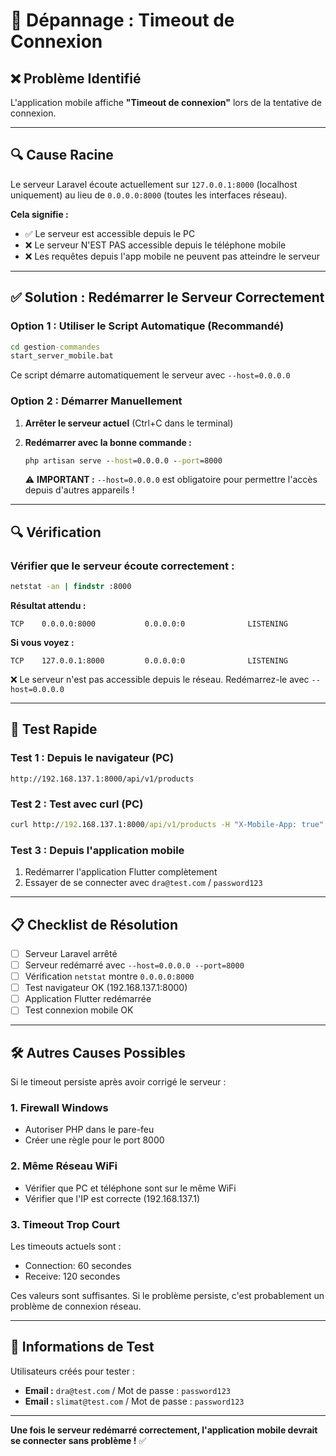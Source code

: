 # 🔧 Dépannage : Timeout de Connexion

## ❌ Problème Identifié

L'application mobile affiche **"Timeout de connexion"** lors de la tentative de connexion.

---

## 🔍 Cause Racine

Le serveur Laravel écoute actuellement sur `127.0.0.1:8000` (localhost uniquement) au lieu de `0.0.0.0:8000` (toutes les interfaces réseau).

**Cela signifie :**
- ✅ Le serveur est accessible depuis le PC
- ❌ Le serveur N'EST PAS accessible depuis le téléphone mobile
- ❌ Les requêtes depuis l'app mobile ne peuvent pas atteindre le serveur

---

## ✅ Solution : Redémarrer le Serveur Correctement

### Option 1 : Utiliser le Script Automatique (Recommandé)

```cmd
cd gestion-commandes
start_server_mobile.bat
```

Ce script démarre automatiquement le serveur avec `--host=0.0.0.0`

### Option 2 : Démarrer Manuellement

1. **Arrêter le serveur actuel** (Ctrl+C dans le terminal)

2. **Redémarrer avec la bonne commande :**
   ```cmd
   php artisan serve --host=0.0.0.0 --port=8000
   ```

   ⚠️ **IMPORTANT :** `--host=0.0.0.0` est obligatoire pour permettre l'accès depuis d'autres appareils !

---

## 🔍 Vérification

### Vérifier que le serveur écoute correctement :

```cmd
netstat -an | findstr :8000
```

**Résultat attendu :**
```
TCP    0.0.0.0:8000           0.0.0.0:0              LISTENING
```

**Si vous voyez :**
```
TCP    127.0.0.1:8000         0.0.0.0:0              LISTENING
```

❌ Le serveur n'est pas accessible depuis le réseau. Redémarrez-le avec `--host=0.0.0.0`

---

## 🧪 Test Rapide

### Test 1 : Depuis le navigateur (PC)
```
http://192.168.137.1:8000/api/v1/products
```

### Test 2 : Test avec curl (PC)
```cmd
curl http://192.168.137.1:8000/api/v1/products -H "X-Mobile-App: true"
```

### Test 3 : Depuis l'application mobile
1. Redémarrer l'application Flutter complètement
2. Essayer de se connecter avec `dra@test.com` / `password123`

---

## 📋 Checklist de Résolution

- [ ] Serveur Laravel arrêté
- [ ] Serveur redémarré avec `--host=0.0.0.0 --port=8000`
- [ ] Vérification `netstat` montre `0.0.0.0:8000`
- [ ] Test navigateur OK (192.168.137.1:8000)
- [ ] Application Flutter redémarrée
- [ ] Test connexion mobile OK

---

## 🛠️ Autres Causes Possibles

Si le timeout persiste après avoir corrigé le serveur :

### 1. Firewall Windows
- Autoriser PHP dans le pare-feu
- Créer une règle pour le port 8000

### 2. Même Réseau WiFi
- Vérifier que PC et téléphone sont sur le même WiFi
- Vérifier que l'IP est correcte (192.168.137.1)

### 3. Timeout Trop Court
Les timeouts actuels sont :
- Connection: 60 secondes
- Receive: 120 secondes

Ces valeurs sont suffisantes. Si le problème persiste, c'est probablement un problème de connexion réseau.

---

## 🔐 Informations de Test

Utilisateurs créés pour tester :
- **Email :** `dra@test.com` / Mot de passe : `password123`
- **Email :** `slimat@test.com` / Mot de passe : `password123`

---

**Une fois le serveur redémarré correctement, l'application mobile devrait se connecter sans problème !** ✅

